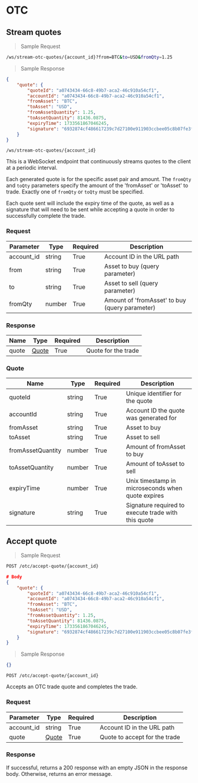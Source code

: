 # OTC

## Stream quotes

> Sample Request

```bash
/ws/stream-otc-quotes/{account_id}?from=BTC&to=USD&fromQty=1.25
```

> Sample Response

```json
{
    "quote": {
        "quoteId": "a0743434-66c8-49b7-aca2-46c910a54cf1",
        "accountId": "a0743434-66c8-49b7-aca2-46c910a54cf1",
        "fromAsset": "BTC",
        "toAsset": "USD",
        "fromAssetQuantity": 1.25,
        "toAssetQuantity": 81436.0875,
        "expiryTime": 1733561867046245,
        "signature": "6932874cf486617239c7d27100e911903ccbee05c8b07fe3f4299e047f46553a"
    }
}
```

`/ws/stream-otc-quotes/{account_id}`

This is a WebSocket endpoint that continuously streams quotes to the client at a periodic interval.

Each generated quote is for the specific asset pair and amount. The `fromQty` and `toQty` parameters specify the amount of the 'fromAsset' or 'toAsset' to trade. Exactly one of `fromQty` or `toQty` must be specified.

Each quote sent will include the expiry time of the quote, as well as a signature that will need to be sent while accepting a quote in order to successfully complete the trade.

### Request

| Parameter | Type               | Required | Description                                   |
|-----------|--------------------|----------|-----------------------------------------------|
| account_id | string             | True     | Account ID in the URL path                    |
| from | string             | True     | Asset to buy (query parameter)                |
| to   | string             | True     | Asset to sell (query parameter)               |
| fromQty | number             | True     | Amount of 'fromAsset' to buy (query parameter) |

### Response

| Name | Type               | Required | Description                                   |
|------|--------------------|----------|-----------------------------------------------|
| quote | [Quote](#quote) | True     | Quote for the trade  |

### Quote

| Name | Type | Required | Description |
|------|------|----------|-------------|
| quoteId | string | True | Unique identifier for the quote |
| accountId | string | True | Account ID the quote was generated for |
| fromAsset | string | True | Asset to buy |
| toAsset | string | True | Asset to sell |
| fromAssetQuantity | number | True | Amount of fromAsset to buy |
| toAssetQuantity | number | True | Amount of toAsset to sell |
| expiryTime | number | True | Unix timestamp in microseconds when quote expires |
| signature | string | True | Signature required to execute trade with this quote |


## Accept quote

> Sample Request

```bash
POST /otc/accept-quote/{account_id}
```

```json
# Body
{
    "quote": {
        "quoteId": "a0743434-66c8-49b7-aca2-46c910a54cf1",
        "accountId": "a0743434-66c8-49b7-aca2-46c910a54cf1",
        "fromAsset": "BTC",
        "toAsset": "USD",
        "fromAssetQuantity": 1.25,
        "toAssetQuantity": 81436.0875,
        "expiryTime": 1733561867046245,
        "signature": "6932874cf486617239c7d27100e911903ccbee05c8b07fe3f4299e047f46553a"
    }
}
```

> Sample Response

```json
{}
```

`POST /otc/accept-quote/{account_id}`

Accepts an OTC trade quote and completes the trade.

### Request

| Parameter | Type               | Required | Description                                   |
|-----------|--------------------|----------|-----------------------------------------------|
| account_id | string             | True     | Account ID in the URL path                    |
| quote | [Quote](#quote) | True     | Quote to accept for the trade  |

### Response

If successful, returns a 200 response with an empty JSON in the response body. 
Otherwise, returns an error message.